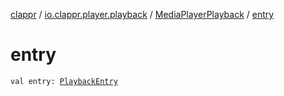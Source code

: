 [clappr](../../index.md) / [io.clappr.player.playback](../index.md) / [MediaPlayerPlayback](index.md) / [entry](./entry.md)

# entry

`val entry: `[`PlaybackEntry`](../../io.clappr.player.components/-playback-entry/index.md)